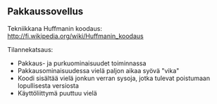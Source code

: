 ## Pakkaussovellus

Tekniikkana Huffmanin koodaus:
http://fi.wikipedia.org/wiki/Huffmanin_koodaus

Tilannekatsaus:
* Pakkaus- ja purkuominaisuudet toiminnassa
* Pakkausominaisuudessa vielä paljon aikaa syövä "vika"
* Koodi sisältää vielä jonkun verran sysoja, jotka tulevat poistumaan lopullisesta versiosta
* Käyttöliittymä puuttuu vielä

